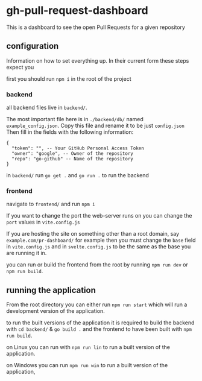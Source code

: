 # gh-pull-request-dashboard
This is a dashboard to see the open Pull Requests for a given repository 

## configuration
Information on how to set everything up. In their current form these steps expect you 

first you should run ``npm i`` in the root of the project

### backend
all backend files live in ``backend/``.

The most important file here is in ``./backend/db/`` named ``example_config.json``. Copy this file and rename it to be just ``config.json`` Then fill in the fields with the following information:

```
{
  "token": "", -- Your GitHub Personal Access Token
  "owner": "google", -- Owner of the repository
  "repo": "go-github" -- Name of the repository
}
```

in ``backend/`` run ``go get .`` and ``go run .`` to run the backend

### frontend
navigate to ``frontend/`` and run ``npm i``

If you want to change the port the web-server runs on you can change the ``port`` values in ``vite.config.js``

If you are hosting the site on something other than a root domain, say ``example.com/pr-dashboard/`` for example then you must change the ``base`` field in ``vite.config.js`` and in ``svelte.config.js`` to be the same as the base you are running it in.

you can run or build the frontend from the root by running ``npm run dev`` or ``npm run build``.


## running the application

From the root directory you can either run ``npm run start`` which will run a development version of the application.


to run the built versions of the application it is required to build the backend with ``cd backend/`` & ``go build .`` and the frontend to have been built with ``npm run build``.

on Linux you can run with ``npm run lin`` to run a built version of the application. 

on Windows you can run ``npm run win`` to run a built version of the application, 


